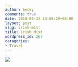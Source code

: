 ```yaml
---
author: becky
comments: true
date: 2010-05-22 14:09:29+00:00
layout: post
slug: irish-mist
title: Irish Mist
wordpress_id: 263
categories:
- Travel
---
```


[![](http://beta.beckyjenson.com/wp-content/uploads/2010/05/blog-May10-00016.jpg)](http://beta.beckyjenson.com/wp-content/uploads/2010/05/blog-May10-00016.jpg)
